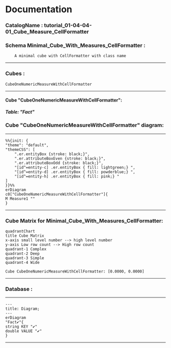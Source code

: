 # Documentation
### CatalogName : tutorial_01-04-04-01_Cube_Measure_CellFormatter
### Schema Minimal_Cube_With_Measures_CellFormatter : 

		
		A minimal cube with CellFormatter with class name

		
  
---
### Cubes :

    CubeOneNumericMeasureWithCellFormatter

---
#### Cube "CubeOneNumericMeasureWithCellFormatter":

    

##### Table: "Fact"

### Cube "CubeOneNumericMeasureWithCellFormatter" diagram:

---

```mermaid
%%{init: {
"theme": "default",
"themeCSS": [
    ".er.entityBox {stroke: black;}",
    ".er.attributeBoxEven {stroke: black;}",
    ".er.attributeBoxOdd {stroke: black;}",
    "[id^=entity-c] .er.entityBox { fill: lightgreen;} ",
    "[id^=entity-d] .er.entityBox { fill: powderblue;} ",
    "[id^=entity-h] .er.entityBox { fill: pink;} "
]
}}%%
erDiagram
c0["CubeOneNumericMeasureWithCellFormatter"]{
M Measure1 ""
}
```
---
### Cube Matrix for Minimal_Cube_With_Measures_CellFormatter:
```mermaid
quadrantChart
title Cube Matrix
x-axis small level number --> high level number
y-axis Low row count --> High row count
quadrant-1 Complex
quadrant-2 Deep
quadrant-3 Simple
quadrant-4 Wide

Cube CubeOneNumericMeasureWithCellFormatter: [0.0000, 0.0000]
```
---
### Database :
---
```mermaid
---
title: Diagram;
---
erDiagram
"Fact✔"{
string KEY "✔"
double VALUE "✔"
}

```
---
